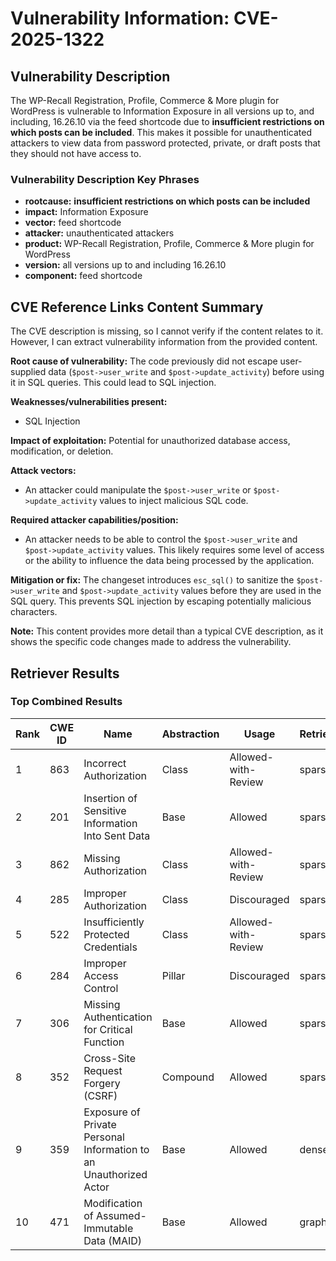 # Vulnerability Information: CVE-2025-1322

## Vulnerability Description
The WP-Recall Registration, Profile, Commerce & More plugin for WordPress is vulnerable to Information Exposure in all versions up to, and including, 16.26.10 via the feed shortcode due to **insufficient restrictions on which posts can be included**. This makes it possible for unauthenticated attackers to view data from password protected, private, or draft posts that they should not have access to.

### Vulnerability Description Key Phrases
- **rootcause:** **insufficient restrictions on which posts can be included**
- **impact:** Information Exposure
- **vector:** feed shortcode
- **attacker:** unauthenticated attackers
- **product:** WP-Recall Registration, Profile, Commerce & More plugin for WordPress
- **version:** all versions up to and including 16.26.10
- **component:** feed shortcode

## CVE Reference Links Content Summary
The CVE description is missing, so I cannot verify if the content relates to it. However, I can extract vulnerability information from the provided content.

**Root cause of vulnerability:**
The code previously did not escape user-supplied data (`$post->user_write` and `$post->update_activity`) before using it in SQL queries. This could lead to SQL injection.

**Weaknesses/vulnerabilities present:**
- SQL Injection

**Impact of exploitation:**
Potential for unauthorized database access, modification, or deletion.

**Attack vectors:**
- An attacker could manipulate the `$post->user_write` or `$post->update_activity` values to inject malicious SQL code.

**Required attacker capabilities/position:**
- An attacker needs to be able to control the `$post->user_write` and `$post->update_activity` values. This likely requires some level of access or the ability to influence the data being processed by the application.

**Mitigation or fix:**
The changeset introduces `esc_sql()` to sanitize the `$post->user_write` and `$post->update_activity` values before they are used in the SQL query. This prevents SQL injection by escaping potentially malicious characters.

**Note:** This content provides more detail than a typical CVE description, as it shows the specific code changes made to address the vulnerability.

## Retriever Results

### Top Combined Results

| Rank | CWE ID | Name | Abstraction | Usage  | Retrievers | Individual Scores |
|------|--------|------|-------------|-------|------------|-------------------|
| 1 | 863 | Incorrect Authorization | Class | Allowed-with-Review | sparse | 0.468 |
| 2 | 201 | Insertion of Sensitive Information Into Sent Data | Base | Allowed | sparse | 0.456 |
| 3 | 862 | Missing Authorization | Class | Allowed-with-Review | sparse | 0.418 |
| 4 | 285 | Improper Authorization | Class | Discouraged | sparse | 0.414 |
| 5 | 522 | Insufficiently Protected Credentials | Class | Allowed-with-Review | sparse | 0.406 |
| 6 | 284 | Improper Access Control | Pillar | Discouraged | sparse | 0.404 |
| 7 | 306 | Missing Authentication for Critical Function | Base | Allowed | sparse | 0.404 |
| 8 | 352 | Cross-Site Request Forgery (CSRF) | Compound | Allowed | sparse | 0.401 |
| 9 | 359 | Exposure of Private Personal Information to an Unauthorized Actor | Base | Allowed | dense | 0.564 |
| 10 | 471 | Modification of Assumed-Immutable Data (MAID) | Base | Allowed | graph | 0.003 |

